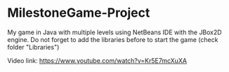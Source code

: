 # MilestoneGame-Project
My game in Java with multiple levels using NetBeans IDE with the JBox2D engine.
Do not forget to add the libraries before to start the game (check folder "Libraries")

Video link: https://www.youtube.com/watch?v=Kr5E7mcXuXA
